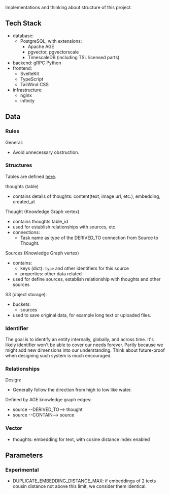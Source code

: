 Implementations and thinking about structure of this project.

## Tech Stack
- database:
  - PostgreSQL, with extensions:
    - Apache AGE
    - pgvector, pgvectorscale
    - TimescaleDB (including TSL licensed parts)
- backend: gRPC Python
- frontend:
  - SvelteKit
  - TypeScript
  - TailWind CSS
- infrastructure:
  - nginx
  - infinity

## Data
### Rules
General:
- Avoid unnecessary obstruction.

### Structures
Tables are defined [here](../app/database/initdb.d/01-create-tables.sql).

thoughts (table)
- contains details of thoughts: content(text, image url, etc.), embedding, created_at

Thought (Knowledge Graph vertex)
- contains thoughts table_id
- used for establish relationships with sources, etc.
- connections:
  - Task name as type of the DERIVED_TO connection from Source to Thought.

Sources (Knowledge Graph vertex)
- contains:
  - keys (dict): `type` and other identifiers for this source
  - properties: other data related
- used for define sources, establish relationship with thoughts and other sources

S3 (object storage):
- buckets:
  - sources
- used to save original data, for example long text or uploaded files.

### Identifier
The goal is to identify an entity internally, globally, and across time.
It's likely identifier won't be able to cover our needs forever. Partly because we might add new dimensions into our understanding.
Think about future-proof when designing such system is much encouraged.

### Relationships
Design:
- Generally follow the direction from high to low like water.

Defined by AGE knowledge graph edges:
- source --DERIVED_TO--> thought
- source --CONTAIN--> source

### Vector
- thoughts: embedding for text, with cosine distance index enabled

## Parameters
### Experimental
- DUPLICATE_EMBEDDING_DISTANCE_MAX: if embeddings of 2 texts cousin distance not above this limit, we consider them identical.
